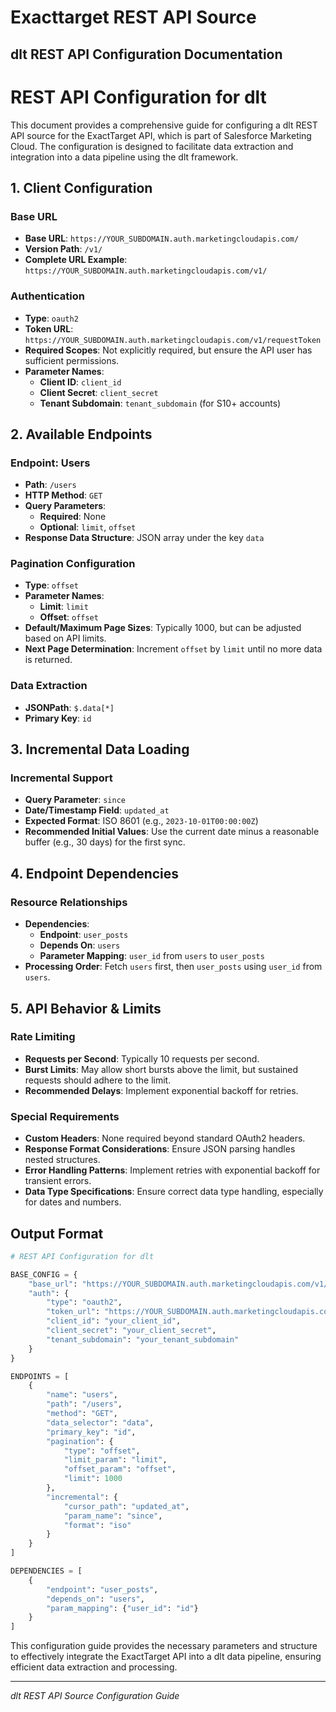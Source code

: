 # Exacttarget REST API Source

## dlt REST API Configuration Documentation

# REST API Configuration for dlt

This document provides a comprehensive guide for configuring a dlt REST API source for the ExactTarget API, which is part of Salesforce Marketing Cloud. The configuration is designed to facilitate data extraction and integration into a data pipeline using the dlt framework.

## 1. Client Configuration

### Base URL
- **Base URL**: `https://YOUR_SUBDOMAIN.auth.marketingcloudapis.com/`
- **Version Path**: `/v1/`
- **Complete URL Example**: `https://YOUR_SUBDOMAIN.auth.marketingcloudapis.com/v1/`

### Authentication
- **Type**: `oauth2`
- **Token URL**: `https://YOUR_SUBDOMAIN.auth.marketingcloudapis.com/v1/requestToken`
- **Required Scopes**: Not explicitly required, but ensure the API user has sufficient permissions.
- **Parameter Names**:
  - **Client ID**: `client_id`
  - **Client Secret**: `client_secret`
  - **Tenant Subdomain**: `tenant_subdomain` (for S10+ accounts)

## 2. Available Endpoints

### Endpoint: Users
- **Path**: `/users`
- **HTTP Method**: `GET`
- **Query Parameters**:
  - **Required**: None
  - **Optional**: `limit`, `offset`
- **Response Data Structure**: JSON array under the key `data`

### Pagination Configuration
- **Type**: `offset`
- **Parameter Names**:
  - **Limit**: `limit`
  - **Offset**: `offset`
- **Default/Maximum Page Sizes**: Typically 1000, but can be adjusted based on API limits.
- **Next Page Determination**: Increment `offset` by `limit` until no more data is returned.

### Data Extraction
- **JSONPath**: `$.data[*]`
- **Primary Key**: `id`

## 3. Incremental Data Loading

### Incremental Support
- **Query Parameter**: `since`
- **Date/Timestamp Field**: `updated_at`
- **Expected Format**: ISO 8601 (e.g., `2023-10-01T00:00:00Z`)
- **Recommended Initial Values**: Use the current date minus a reasonable buffer (e.g., 30 days) for the first sync.

## 4. Endpoint Dependencies

### Resource Relationships
- **Dependencies**: 
  - **Endpoint**: `user_posts`
  - **Depends On**: `users`
  - **Parameter Mapping**: `user_id` from `users` to `user_posts`
- **Processing Order**: Fetch `users` first, then `user_posts` using `user_id` from `users`.

## 5. API Behavior & Limits

### Rate Limiting
- **Requests per Second**: Typically 10 requests per second.
- **Burst Limits**: May allow short bursts above the limit, but sustained requests should adhere to the limit.
- **Recommended Delays**: Implement exponential backoff for retries.

### Special Requirements
- **Custom Headers**: None required beyond standard OAuth2 headers.
- **Response Format Considerations**: Ensure JSON parsing handles nested structures.
- **Error Handling Patterns**: Implement retries with exponential backoff for transient errors.
- **Data Type Specifications**: Ensure correct data type handling, especially for dates and numbers.

## Output Format

```python
# REST API Configuration for dlt

BASE_CONFIG = {
    "base_url": "https://YOUR_SUBDOMAIN.auth.marketingcloudapis.com/v1/",
    "auth": {
        "type": "oauth2",
        "token_url": "https://YOUR_SUBDOMAIN.auth.marketingcloudapis.com/v1/requestToken",
        "client_id": "your_client_id",
        "client_secret": "your_client_secret",
        "tenant_subdomain": "your_tenant_subdomain"
    }
}

ENDPOINTS = [
    {
        "name": "users",
        "path": "/users",
        "method": "GET",
        "data_selector": "data",
        "primary_key": "id",
        "pagination": {
            "type": "offset",
            "limit_param": "limit",
            "offset_param": "offset",
            "limit": 1000
        },
        "incremental": {
            "cursor_path": "updated_at",
            "param_name": "since",
            "format": "iso"
        }
    }
]

DEPENDENCIES = [
    {
        "endpoint": "user_posts", 
        "depends_on": "users",
        "param_mapping": {"user_id": "id"}
    }
]
```

This configuration guide provides the necessary parameters and structure to effectively integrate the ExactTarget API into a dlt data pipeline, ensuring efficient data extraction and processing.

---
*dlt REST API Source Configuration Guide*